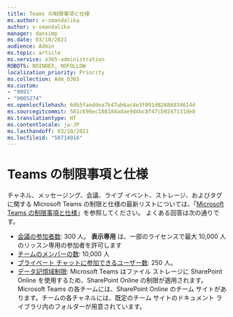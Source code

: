 ```yaml
---
title: Teams の制限事項と仕様
ms.author: v-smandalika
author: v-smandalika
manager: dansimp
ms.date: 03/10/2021
audience: Admin
ms.topic: article
ms.service: o365-administration
ROBOTS: NOINDEX, NOFOLLOW
localization_priority: Priority
ms.collection: Adm_O365
ms.custom:
- "9091"
- "9005274"
ms.openlocfilehash: 6db5faeddea7b47ab6ac4e3f091d82686834614d
ms.sourcegitcommit: 581c696ec108184adae9d4bc8f47cb9247131de8
ms.translationtype: HT
ms.contentlocale: ja-JP
ms.lasthandoff: 03/10/2021
ms.locfileid: "50714916"
---
```

# <a name="teams-limits-and-specifications"></a>Teams の制限事項と仕様

チャネル、メッセージング、会議、ライブ イベント、ストレージ、およびタグに関する Microsoft Teams の制限と仕様の最新リストについては、「[Microsoft Teams の制限事項と仕様](https://docs.microsoft.com/microsoftteams/limits-specifications-teams)」を参照してください。 よくある回答は次の通りです。

- [会議の参加者数](https://docs.microsoft.com/microsoftteams/limits-specifications-teams#meetings-and-calls): 300 人。 **表示専用** は、一部のライセンスで最大 10,000 人のリッスン専用の参加者を許可します
- [チームのメンバーの数](https://docs.microsoft.com/microsoftteams/limits-specifications-teams#teams-and-channels): 10,000 人
- [プライベート チャットに参加できるユーザー数](https://docs.microsoft.com/microsoftteams/limits-specifications-teams#chat): 250 人。 
- [データ記憶域制限](https://docs.microsoft.com/microsoftteams/limits-specifications-teams#storage): Microsoft Teams はファイル ストレージに SharePoint Online を使用するため、SharePoint Online の制限が適用されます。 Microsoft Teams の各チームには、SharePoint Online のチーム サイトがあります。チームの各チャネルには、既定のチーム サイトのドキュメント ライブラリ内のフォルダーが用意されています。

